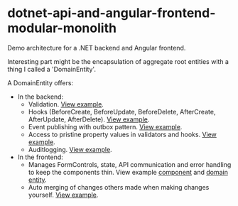# dotnet-api-and-angular-frontend-modular-monolith

Demo architecture for a .NET backend and Angular frontend. 

Interesting part might be the encapsulation of aggregate root entities with a thing I called a 'DomainEntity'. 

A DomainEntity offers:

 - In the backend:
   - Validation. [View example](https://github.com/nvdvlies/dotnet-api-and-angular-frontend-modular-monolith/blob/main/src/Demo.Domain/Invoice/Validators/NotAllowedToDeleteInvoiceInStatusValidator.cs).
   - Hooks (BeforeCreate, BeforeUpdate, BeforeDelete, AfterCreate, AfterUpdate, AfterDelete). [View example](https://github.com/nvdvlies/dotnet-api-and-angular-frontend-modular-monolith/blob/main/src/Demo.Domain/Invoice/Hooks/SynchronizeInvoicePdfHook.cs).
   - Event publishing with outbox pattern. [View example](https://github.com/nvdvlies/dotnet-api-and-angular-frontend-modular-monolith/blob/main/src/Demo.Domain/Invoice/Hooks/InvoiceStatusEventHook.cs).
   - Access to pristine property values in validators and hooks. [View example](https://github.com/nvdvlies/dotnet-api-and-angular-frontend-modular-monolith/blob/main/src/Demo.Domain/Invoice/Validators/NotAllowedToModifyInvoiceContentInStatusValidator.cs).
   - Auditlogging. [View example](https://github.com/nvdvlies/dotnet-api-and-angular-frontend-modular-monolith/blob/main/src/Demo.Infrastructure/Auditlogging/InvoiceAuditlogger.cs).
 - In the frontend:
   - Manages FormControls, state, API communication and error handling to keep the components thin. View example [component](https://github.com/nvdvlies/dotnet-api-and-angular-frontend-modular-monolith/blob/main/src/Demo.WebUI/src/app/features/customers/customer-details/customer-details.component.ts) and [domain entity](https://github.com/nvdvlies/dotnet-api-and-angular-frontend-modular-monolith/blob/main/src/Demo.WebUI/src/app/domain/invoice/invoice-domain-entity.service.ts).
   - Auto merging of changes others made when making changes yourself. [View example](https://github.com/nvdvlies/dotnet-api-and-angular-frontend-modular-monolith/blob/main/src/Demo.WebUI/src/app/domain/shared/domain-entity-base.ts).
